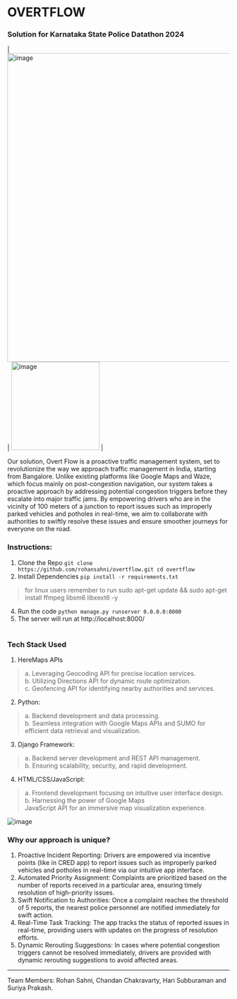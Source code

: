 # OVERTFLOW
### Solution for Karnataka State Police Datathon 2024

| <img src="https://github.com/rohansahni/overtflow/assets/65642059/76dd0e28-c261-473b-b724-2dce215875cb" alt="image" width="700px" /> | <img src="https://github.com/rohansahni/overtflow/assets/65642059/a04635e5-ae81-4f3b-8cb3-8334780d957d" alt="image" width="200px" /> |

Our solution, Overt Flow is a proactive traffic management system, set to revolutionize the way we approach traffic management in India, starting from Bangalore. Unlike existing platforms like Google Maps and Waze, which focus mainly on post-congestion navigation, our system takes a proactive approach by addressing potential congestion triggers before they escalate into major traffic jams. By empowering drivers who are in the vicinity of 100 meters of a junction to report issues such as improperly parked vehicles and potholes in real-time, we aim to collaborate with authorities to swiftly resolve these issues and ensure smoother journeys for everyone on the road. </br>

### Instructions:
1. Clone the Repo ```git clone https://github.com/rohansahni/overtflow.git
cd overtflow```
2. Install Dependencies
```pip install -r requirements.txt```
 > for linux users remember to run sudo apt-get update && sudo apt-get install ffmpeg libsm6 libxext6 -y
4. Run the code
   ```python manage.py runserver 0.0.0.0:8000```
5. The server will run at http://localhost:8000/
   </br>
   </br>
### Tech Stack Used
 1. HereMaps APIs
> a. Leveraging Geocoding API for precise location services. </br>
> b. Utilizing Directions API for dynamic route optimization. </br>
 > c. Geofencing API for identifying nearby authorities and services.</br>
2. Python:
 > a. Backend development and data processing.</br>
 > b. Seamless integration with Google Maps APIs and SUMO for efficient data retrieval and visualization.</br>
3. Django Framework:
 > a. Backend server development and REST API management.</br>
 > b. Ensuring scalability, security, and rapid development.</br>
4. HTML/CSS/JavaScript:
 > a. Frontend development focusing on intuitive user interface design.
 > b. Harnessing the power of Google Maps</br> JavaScript API for an immersive map visualization experience.</br>


![image](https://github.com/rohansahni/overtflow/assets/65642059/13d7c0a4-11ee-4d77-8d4e-877b746181ce)

### Why our approach is unique?
1. Proactive Incident Reporting: Drivers are empowered via incentive points 
(like in CRED app) to report issues such as improperly parked vehicles and 
potholes in real-time via our intuitive app interface.
2. Automated Priority Assignment: Complaints are prioritized based on the 
number of reports received in a particular area, ensuring timely resolution 
of high-priority issues.
3. Swift Notification to Authorities: Once a complaint reaches the threshold 
of 5 reports, the nearest police personnel are notified immediately for swift 
action.
4. Real-Time Task Tracking: The app tracks the status of reported issues in 
real-time, providing users with updates on the progress of resolution 
efforts.
5. Dynamic Rerouting Suggestions: In cases where potential congestion 
triggers cannot be resolved immediately, drivers are provided with dynamic 
rerouting suggestions to avoid affected areas.

-------------------------------------------------------------
Team Members: Rohan Sahni, Chandan Chakravarty, Hari Subburaman and Suriya Prakash.
